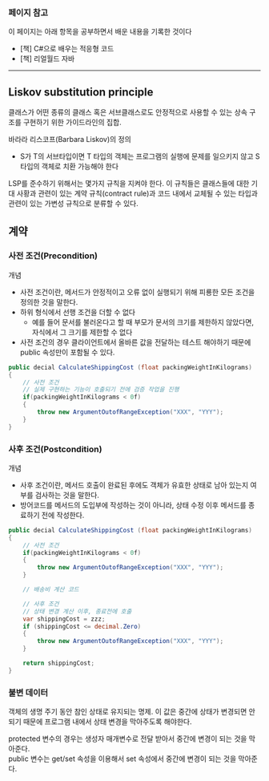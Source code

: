 ### 페이지 참고
이 페이지는 아래 항목을 공부하면서 배운 내용을 기록한 것이다
- [책] C#으로 배우는 적응형 코드
- [책] 리얼월드 자바

---

## Liskov substitution principle
클래스가 어떤 종류의 클래스 혹은 서브클래스로도 안정적으로 사용할 수 있는 상속 구조를 구현하기 위한 가이드라인의 집합. 

바라라 리스코프(Barbara Liskov)의 정의
- S가 T의 서브타입이면 T 타입의 객체는 프로그램의 실행에 문제를 일으키지 않고 S타입의 객체로 치환 가능해야 한다

LSP를 준수하기 위해서는 몇가지 규칙을 지켜야 한다. 이 규칙들은 클래스들에 대한 기대 사황과 관련이 있는 계약 규칙(contract rule)과 코드 내에서 교체될 수 있는 타입과 관련이 있는 가변성 규칙으로 분류할 수 있다. 

## 계약
### 사전 조건(Precondition)
개념
- 사전 조건이란, 메서드가 안정적이고 오류 없이 실행되기 위해 피룡한 모든 조건을 정의한 것을 말한다. 
- 하위 형식에서 선행 조건을 더할 수 없다
   - 예를 들어 문서를 불러온다고 할 때 부모가 문서의 크기를 제한하지 않았다면, 자식에서 그 크기를 제한할 수 없다
- 사전 조건의 경우 클라이언트에서 올바른 값을 전달하는 테스트 해야하기 때문에 public 속성만이 포함될 수 있다. 

```c#
public decial CalculateShippingCost (float packingWeightInKilograms)
{
    // 사전 조건
    // 실제 구현하는 기능이 호출되기 전에 검증 작업을 진행
    if(packingWeightInKilograms < 0f)
    {
        throw new ArgumentOutofRangeException("XXX", "YYY");
    }
}
```

### 사후 조건(Postcondition)
개념
- 사후 조건이란, 메서드 호출이 완료된 후에도 객체가 유효한 상태로 남아 있는지 여부를 검사하는 것을 말한다. 
- 방어코드를 메서드의 도입부에 작성하는 것이 아니라, 상태 수정 이후 메서드를 종료하기 전에 작성한다. 

```c#
public decial CalculateShippingCost (float packingWeightInKilograms)
{
    // 사전 조건
    if(packingWeightInKilograms < 0f)
    {
        throw new ArgumentOutofRangeException("XXX", "YYY");
    }

    // 배송비 계산 코드 

    // 사후 조건
    // 상태 변경 계산 이후, 종료전에 호출
    var shippingCost = zzz;
    if (shippingCost <= decimal.Zero)
    {
        throw new ArgumentOutofRangeException("XXX", "YYY");
    }

    return shippingCost;
}
```

### 불변 데이터 
객체의 생명 주기 동안 참인 상태로 유지되는 명제. 이 값은 중간에 상태가 변경되면 안되기 때문에 프로그램 내에서 상태 변경을 막아주도록 해야한다. 

protected 변수의 경우는 생성자 매개변수로 전달 받아서 중간에 변경이 되는 것을 막아준다.<br>
public 변수는 get/set 속성을 이용해서 set 속성에서 중간에 변경이 되는 것을 막아준다. 



